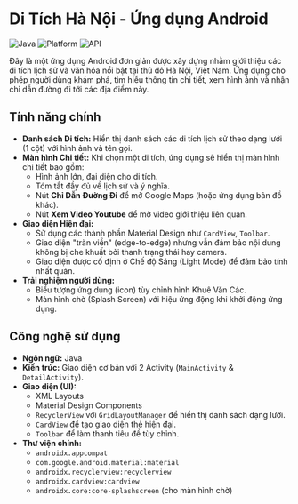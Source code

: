 # Di Tích Hà Nội - Ứng dụng Android

![Java](https://img.shields.io/badge/Language-Java-orange.svg)
![Platform](https://img.shields.io/badge/Platform-Android-green.svg)
![API](https://img.shields.io/badge/API-24%2B-blue.svg)

Đây là một ứng dụng Android đơn giản được xây dựng nhằm giới thiệu các di tích lịch sử và văn hóa nổi bật tại thủ đô Hà Nội, Việt Nam. Ứng dụng cho phép người dùng khám phá, tìm hiểu thông tin chi tiết, xem hình ảnh và nhận chỉ dẫn đường đi tới các địa điểm này.

## Tính năng chính

* **Danh sách Di tích:** Hiển thị danh sách các di tích lịch sử theo dạng lưới (1 cột) với hình ảnh và tên gọi.
* **Màn hình Chi tiết:** Khi chọn một di tích, ứng dụng sẽ hiển thị màn hình chi tiết bao gồm:
    * Hình ảnh lớn, đại diện cho di tích.
    * Tóm tắt đầy đủ về lịch sử và ý nghĩa.
    * Nút **Chỉ Dẫn Đường Đi** để mở Google Maps (hoặc ứng dụng bản đồ khác).
    * Nút **Xem Video Youtube** để mở video giới thiệu liên quan.
* **Giao diện Hiện đại:**
    * Sử dụng các thành phần Material Design như `CardView`, `Toolbar`.
    * Giao diện "tràn viền" (edge-to-edge) nhưng vẫn đảm bảo nội dung không bị che khuất bởi thanh trạng thái hay camera.
    * Giao diện được cố định ở Chế độ Sáng (Light Mode) để đảm bảo tính nhất quán.
* **Trải nghiệm người dùng:**
    * Biểu tượng ứng dụng (icon) tùy chỉnh hình Khuê Văn Các.
    * Màn hình chờ (Splash Screen) với hiệu ứng động khi khởi động ứng dụng.

## Công nghệ sử dụng

* **Ngôn ngữ:** Java
* **Kiến trúc:** Giao diện cơ bản với 2 Activity (`MainActivity` & `DetailActivity`).
* **Giao diện (UI):**
    * XML Layouts
    * Material Design Components
    * `RecyclerView` với `GridLayoutManager` để hiển thị danh sách dạng lưới.
    * `CardView` để tạo giao diện thẻ hiện đại.
    * `Toolbar` để làm thanh tiêu đề tùy chỉnh.
* **Thư viện chính:**
    * `androidx.appcompat`
    * `com.google.android.material:material`
    * `androidx.recyclerview:recyclerview`
    * `androidx.cardview:cardview`
    * `androidx.core:core-splashscreen` (cho màn hình chờ)